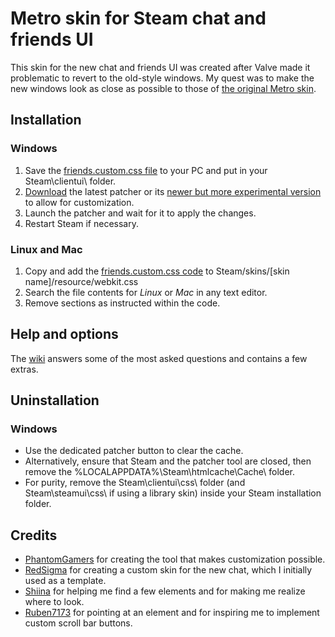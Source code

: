 # Metro skin for Steam chat and friends UI

This skin for the new chat and friends UI was created after Valve made it problematic to revert to the old-style windows.
My quest was to make the new windows look as close as possible to those of [the original Metro skin](https://steamcommunity.com/groups/metroforsteam).

## Installation
### Windows
1. Save the [friends.custom.css file](https://raw.githubusercontent.com/RoseTheFlower/newsteamchat/master/friends.custom.css) to your PC and put in your Steam\clientui\ folder.
1. [Download](https://github.com/PhantomGamers/SteamFriendsPatcher/releases) the latest patcher or its [newer but more experimental version](https://github.com/PhantomGamers/SFP/releases) to allow for customization.
1. Launch the patcher and wait for it to apply the changes.
1. Restart Steam if necessary.
### Linux and Mac
1. Copy and add the [friends.custom.css code](https://raw.githubusercontent.com/RoseTheFlower/newsteamchat/master/friends.custom.css) to Steam/skins/[skin name]/resource/webkit.css
1. Search the file contents for *Linux* or *Mac* in any text editor.
1. Remove sections as instructed within the code.

## Help and options
The [wiki](../../wiki) answers some of the most asked questions and contains a few extras.

## Uninstallation
### Windows
* Use the dedicated patcher button to clear the cache.
* Alternatively, ensure that Steam and the patcher tool are closed, then remove the %LOCALAPPDATA%\Steam\htmlcache\Cache\ folder.
* For purity, remove the Steam\clientui\css\ folder (and Steam\steamui\css\ if using a library skin) inside your Steam installation folder.

## Credits
* [PhantomGamers](https://github.com/PhantomGamers) for creating the tool that makes customization possible.
* [RedSigma](https://github.com/redsigma) for creating a custom skin for the new chat, which I initially used as a template.
* [Shiina](https://github.com/AikoMidori) for helping me find a few elements and for making me realize where to look.
* [Ruben7173](https://github.com/Ruben7173/) for pointing at an element and for inspiring me to implement custom scroll bar buttons.
